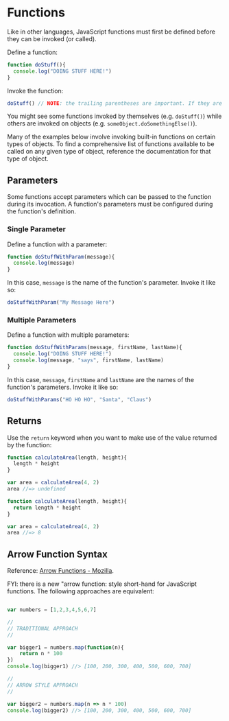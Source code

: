 # Functions

Like in other languages, JavaScript functions must first be defined before they can be invoked (or called).

Define a function:

```` js
function doStuff(){
  console.log("DOING STUFF HERE!")
}
````

Invoke the function:

```` js
doStuff() // NOTE: the trailing parentheses are important. If they are omitted, the function will not be invoked.
````

You might see some functions invoked by themselves (e.g. `doStuff()`) while others are invoked on objects (e.g. `someObject.doSomethingElse()`).

Many of the examples below involve invoking built-in functions on certain types of objects. To find a comprehensive list of functions available to be called on any given type of object, reference the documentation for that type of object.

## Parameters

Some functions accept parameters which can be passed to the function during its invocation. A function's parameters must be configured during the function's definition.

### Single Parameter

Define a function with a parameter:

```` js
function doStuffWithParam(message){
  console.log(message)
}
````

In this case, `message` is the name of the function's parameter. Invoke it like so:

```` js
doStuffWithParam("My Message Here")
````

### Multiple Parameters

Define a function with multiple parameters:

```` js
function doStuffWithParams(message, firstName, lastName){
  console.log("DOING STUFF HERE!")
  console.log(message, "says", firstName, lastName)
}
````

In this case, `message`, `firstName` and `lastName` are the names of the function's parameters. Invoke it like so:

```` js
doStuffWithParams("HO HO HO", "Santa", "Claus")
````

## Returns

Use the `return` keyword when you want to make use of the value returned by the function:

```` js
function calculateArea(length, height){
  length * height
}

var area = calculateArea(4, 2)
area //=> undefined
````

```` js
function calculateArea(length, height){
  return length * height
}

var area = calculateArea(4, 2)
area //=> 8
````

## Arrow Function Syntax

Reference: [Arrow Functions - Mozilla](https://developer.mozilla.org/en-US/docs/Web/JavaScript/Reference/Functions/Arrow_functions).

FYI: there is a new "arrow function: style short-hand for JavaScript functions. The following approaches are equivalent:

```js

var numbers = [1,2,3,4,5,6,7]

//
// TRADITIONAL APPROACH
//

var bigger1 = numbers.map(function(n){
    return n * 100
})
console.log(bigger1) //> [100, 200, 300, 400, 500, 600, 700]

//
// ARROW STYLE APPROACH
//

var bigger2 = numbers.map(n => n * 100)
console.log(bigger2) //> [100, 200, 300, 400, 500, 600, 700]
```
